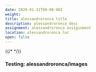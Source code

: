 ```yaml
---
date: 2020-01-31T09:00:00Z
weight: 
title: alessandroronca title
description: alessandroronca desc
assignment: alessandroronca assiginment
location: alessandroronca loc
open: false
---
```

{{/* <flickity src="3si/images/3si-sales.jpg" title="3Si marketing content" selectCell="flkty.selectCell( value, isWrapped, isInstant )" > */}}

### Testing: alessandroronca/images
